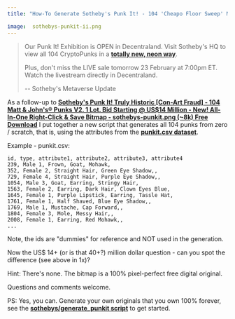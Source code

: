 ```yaml
---
title: "How-To Generate Sotheby's Punk It! - 104 'Cheapo Floor Sweep' Matt & John's® Punks From Scratch / Zero - Spot The Difference (Hint: Free 100% Pixel-Perfect Original - There's None)"

image:  sothebys-punkit-ii.png
---
```


>  Our Punk It! Exhibition is OPEN in Decentraland.
> Visit Sotheby's HQ to view all 104 CryptoPunks in a [**totally new, neon way**](https://play.decentraland.org/?position=52%2C83).
>
> Plus, don't miss the LIVE sale tomorrow 23 February at 7:00pm ET.
> Watch the livestream directly in Decentraland.
>
> -- Sotheby's Metaverse Update


As a follow-up to [**Sotheby's Punk It! Truly Historic [Con-Art Fraud] - 104 Matt & John's® Punks V2. 1 Lot. Bid Starting @ US$14 Million - New! All-In-One Right-Click & Save Bitmap - sothebys-punkit.png (~8k) Free Download**](2022-02-22-sothebys-punk-it-free-download.md)  I put together a new script that generates all 104 punks from zero / scratch, that is, using the attributes from the [**punkit.csv dataset**](https://github.com/cryptopunksnotdead/cryptopunks/blob/master/sothebys/punkit.csv).

<!-- more -->


Example - punkit.csv:

    id, type, attribute1, attribute2, attribute3, attribute4
    239, Male 1, Frown, Goat, Mohawk,
    352, Female 2, Straight Hair, Green Eye Shadow,,
    729, Female 4, Straight Hair, Purple Eye Shadow,,
    1054, Male 3, Goat, Earring, Stringy Hair,
    1563, Female 2, Earring, Dark Hair, Clown Eyes Blue,
    1645, Female 1, Purple Lipstick, Earring, Tassle Hat,
    1761, Female 1, Half Shaved, Blue Eye Shadow,,
    1769, Male 1, Mustache, Cap Forward,,
    1804, Female 3, Mole, Messy Hair,,
    2008, Female 1, Earring, Red Mohawk,,
    ...

Note, the ids are "dummies" for reference and NOT used in the generation.

Now the US$ 14+ (or is that 40+?) million dollar question - can you spot the difference (see above in 1x)?

Hint: There's none. The bitmap is a 100% pixel-perfect free digital original.

Questions and comments welcome.

PS: Yes, you can. Generate your own originals that you own 100% forever, see the [**sothebys/generate_punkit script**](https://github.com/cryptopunksnotdead/cryptopunks/blob/master/sothebys/generate_punkit.rb) to get started.


